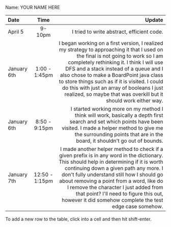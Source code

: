 Name: YOUR NAME HERE

| Date        |      Time      |                                                                                                                                                                                                                                                                                                                                                                                                                                  Update |
|:------------|:--------------:|----------------------------------------------------------------------------------------------------------------------------------------------------------------------------------------------------------------------------------------------------------------------------------------------------------------------------------------------------------------------------------------------------------------------------------------:|
| April 5     |     9-10pm     |                                                                                                                                                                                                                                                                                                                                                                                              I tried to write abstract, efficient code. |
| January 6th | 1:00 - 1:45pm  | I began working on a first version, I realized my strategy to approaching it that I used on the final is not going to work so I am completely rethinking it. I think I will use DFS and a stack instead of a queue and I also chose to make a BoardPoint java class to store things such as if it is visited. I could do this with just an array of booleans I just realized, so maybe that was overkill but it should work either way. |
| January 6th | 8:50 - 9:15pm  |                                                                                                                                                                                            I started working more on my method I think will work, basically a depth first search and set which points have been visited. I made a helper method to give me the surrounding points that are in the board, it shouldn't go out of bounds. |
| January 7th | 12:50 - 1:15pm |               I made another helper method to check if a given prefix is in any word in the dictionary. This should help in determining if it is worth continuing down a given path any more. I don't fully understand still how I should go about removing a point from a word, like do I remove the character I just added from that point? I'll need to figure this out, however it did somehow complete the test edge case somehow. |


To add a new row to the table, click into a cell and then hit shift-enter.